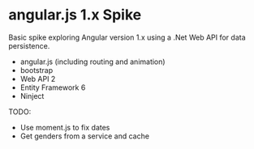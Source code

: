# angular.js 1.x Spike #
Basic spike exploring Angular version 1.x using a .Net Web API for data persistence.


- angular.js  (including routing and animation)
- bootstrap
- Web API 2
- Entity Framework 6
- Ninject 

TODO:

- Use moment.js to fix dates
- Get genders from a service and cache